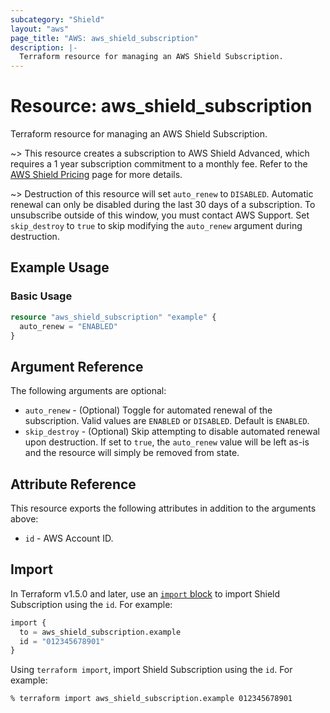 ```yaml
---
subcategory: "Shield"
layout: "aws"
page_title: "AWS: aws_shield_subscription"
description: |-
  Terraform resource for managing an AWS Shield Subscription.
---
```


# Resource: aws_shield_subscription

Terraform resource for managing an AWS Shield Subscription.

~> This resource creates a subscription to AWS Shield Advanced, which requires a 1 year subscription commitment to a monthly fee. Refer to the [AWS Shield Pricing](https://aws.amazon.com/shield/pricing/) page for more details.

~> Destruction of this resource will set `auto_renew` to `DISABLED`. Automatic renewal can only be disabled during the last 30 days of a subscription. To unsubscribe outside of this window, you must contact AWS Support. Set `skip_destroy` to `true` to skip modifying the `auto_renew` argument during destruction.

## Example Usage

### Basic Usage

```terraform
resource "aws_shield_subscription" "example" {
  auto_renew = "ENABLED"
}
```

## Argument Reference

The following arguments are optional:

* `auto_renew` - (Optional) Toggle for automated renewal of the subscription. Valid values are `ENABLED` or `DISABLED`. Default is `ENABLED`.
* `skip_destroy` - (Optional) Skip attempting to disable automated renewal upon destruction. If set to `true`, the `auto_renew` value will be left as-is and the resource will simply be removed from state.

## Attribute Reference

This resource exports the following attributes in addition to the arguments above:

* `id` - AWS Account ID.

## Import

In Terraform v1.5.0 and later, use an [`import` block](https://developer.hashicorp.com/terraform/language/import) to import Shield Subscription using the `id`. For example:

```terraform
import {
  to = aws_shield_subscription.example
  id = "012345678901"
}
```

Using `terraform import`, import Shield Subscription using the `id`. For example:

```console
% terraform import aws_shield_subscription.example 012345678901
```
